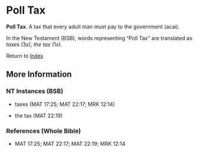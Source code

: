 # Poll Tax
**Poll Tax**. 
A tax that every adult man must pay to the government (acai). 




In the New Testament (BSB), words representing “Poll Tax” are translated as 
*taxes* (3x), *the tax* (1x). 


Return to [Index](00-Index.md)

## More Information

### NT Instances (BSB)

* taxes (MAT 17:25; MAT 22:17; MRK 12:14)

* the tax (MAT 22:19)



### References (Whole Bible)

* MAT 17:25; MAT 22:17; MAT 22:19; MRK 12:14



